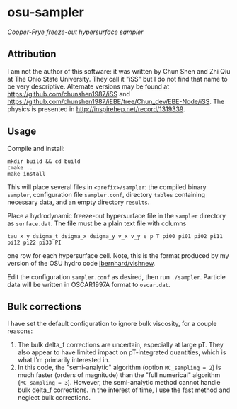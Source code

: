 # osu-sampler

_Cooper-Frye freeze-out hypersurface sampler_

## Attribution

I am not the author of this software:
it was written by Chun Shen and Zhi Qiu at The Ohio State University.
They call it "iSS" but I do not find that name to be very descriptive.
Alternate versions may be found at https://github.com/chunshen1987/iSS and https://github.com/chunshen1987/iEBE/tree/Chun_dev/EBE-Node/iSS.
The physics is presented in http://inspirehep.net/record/1319339.

## Usage

Compile and install:

    mkdir build && cd build
    cmake ..
    make install

This will place several files in `<prefix>/sampler`: the compiled binary `sampler`, configuration file `sampler.conf`, directory `tables` containing necessary data, and an empty directory `results`.

Place a hydrodynamic freeze-out hypersurface file in the `sampler` directory as `surface.dat`.
The file must be a plain text file with columns

    tau x y dsigma_t dsigma_x dsigma_y v_x v_y e p T pi00 pi01 pi02 pi11 pi12 pi22 pi33 PI

one row for each hypersurface cell.
Note, this is the format produced by my version of the OSU hydro code [jbernhard/vishnew](https://github.com/jbernhard/vishnew).

Edit the configuration `sampler.conf` as desired, then run `./sampler`.
Particle data will be written in OSCAR1997A format to `oscar.dat`.

## Bulk corrections

I have set the default configuration to ignore bulk viscosity, for a couple reasons:

1. The bulk delta\_f corrections are uncertain, especially at large pT.
   They also appear to have limited impact on pT-integrated quantities, which is what I'm primarily interested in.
2. In this code, the "semi-analytic" algorithm (option `MC_sampling = 2`) is much faster (orders of magnitude) than the "full numerical" algorithm (`MC_sampling = 3`).
   However, the semi-analytic method cannot handle bulk delta\_f corrections.
   In the interest of time, I use the fast method and neglect bulk corrections.

